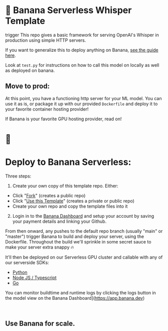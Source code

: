 # 🍌 Banana Serverless Whisper Template
trigger
This repo gives a basic framework for serving OpenAI's Whisper in production using simple HTTP servers.

If you want to generalize this to deploy anything on Banana, [see the guide here](https://www.notion.so/banana-dev/How-To-Serve-Anything-On-Banana-125a65fc4d30496ba1408de1d64d052a).

Look at `test.py` for instructions on how to call this model on locally as well as deployed on banana.


## Move to prod:

At this point, you have a functioning http server for your ML model. You can use it as is, or package it up with our provided `Dockerfile` and deploy it to your favorite container hosting provider!

If Banana is your favorite GPU hosting provider, read on!

# 🍌

# Deploy to Banana Serverless:

Three steps:
1. Create your own copy of this template repo. Either:
- Click "[Fork](https://github.com/sahil280114/serverless-template-whisper/fork)" (creates a public repo)
- Click "[Use this Template](https://github.com/sahil280114/serverless-template-whisper/generate)" (creates a private or public repo)
- Create your own repo and copy the template files into it

2. Login in to the [Banana Dashboard](https://app.banana.dev) and setup your account by saving your payment details and linking your Github.

From then onward, any pushes to the default repo branch (usually "main" or "master") trigger Banana to build and deploy your server, using the Dockerfile.
Throughout the build we'll sprinkle in some secret sauce to make your server extra snappy 🔥

It'll then be deployed on our Serverless GPU cluster and callable with any of our serverside SDKs:

- [Python](https://github.com/bananaml/banana-python-sdk)
- [Node JS / Typescript](https://github.com/bananaml/banana-node-sdk)
- [Go](https://github.com/bananaml/banana-go)

You can monitor buildtime and runtime logs by clicking the logs button in the model view on the Banana Dashboard](https://app.banana.dev)

<br>

## Use Banana for scale.
